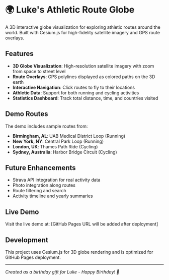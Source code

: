# 🌍 Luke's Athletic Route Globe

A 3D interactive globe visualization for exploring athletic routes around the world. Built with Cesium.js for high-fidelity satellite imagery and GPS route overlays.

## Features

- **3D Globe Visualization**: High-resolution satellite imagery with zoom from space to street level
- **Route Overlays**: GPS polylines displayed as colored paths on the 3D earth
- **Interactive Navigation**: Click routes to fly to their locations
- **Athletic Data**: Support for both running and cycling activities
- **Statistics Dashboard**: Track total distance, time, and countries visited

## Demo Routes

The demo includes sample routes from:
- **Birmingham, AL**: UAB Medical District Loop (Running)
- **New York, NY**: Central Park Loop (Running)  
- **London, UK**: Thames Path Ride (Cycling)
- **Sydney, Australia**: Harbor Bridge Circuit (Cycling)

## Future Enhancements

- Strava API integration for real activity data
- Photo integration along routes
- Route filtering and search
- Activity timeline and yearly summaries

## Live Demo

Visit the live demo at: [GitHub Pages URL will be added after deployment]

## Development

This project uses Cesium.js for 3D globe rendering and is optimized for GitHub Pages deployment.

---

*Created as a birthday gift for Luke - Happy Birthday! 🎉*
